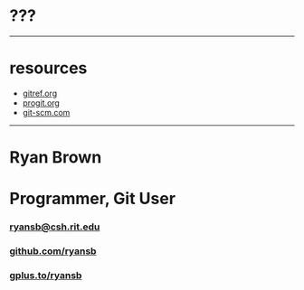 # ???

---

# resources

* <a href="gitref.org">gitref.org</a>
* <a href="progit.org">progit.org</a>
* <a href="git-scm.com">git-scm.com</a>

---

Ryan Brown
=========

# Programmer, Git User

### <a href="mailto:ryansb@csh.rit.edu">ryansb@csh.rit.edu</a>

### <a href="github.com/ryansb">github.com/ryansb</a>

### <a href="gplus.to/ryansb">gplus.to/ryansb</a>

